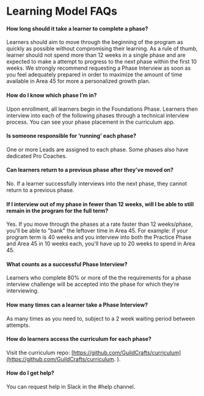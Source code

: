 # Learning Model FAQs

#### How long should it take a learner to complete a phase?

Learners should aim to move through the beginning of the program as quickly as possible without compromising their learning. As a rule of thumb, learner should not spend more than 12 weeks in a single phase and are expected to make a attempt to progress to the next phase within the first 10 weeks. We strongly recommend requesting a Phase Interview as soon as you feel adequately prepared in order to maximize the amount of time available in Area 45 for more a personalized growth plan.

#### How do I know which phase I’m in?

Upon enrollment, all learners begin in the Foundations Phase. Learners then interview into each of the following phases through a technical interview process. You can see your phase placement in the curriculum app.

#### Is someone responsible for ‘running’ each phase?

One or more Leads are assigned to each phase. Some phases also have dedicated Pro Coaches.

#### Can learners return to a previous phase after they’ve moved on?

No. If a learner successfully interviews into the next phase, they cannot return to a previous phase.

#### If I interview out of my phase in fewer than 12 weeks, will I be able to still remain in the program for the full term?

Yes. If you move through the phases at a rate faster than 12 weeks/phase, you'll be able to "bank" the leftover time in Area 45. For example: if your program term is 40 weeks and you interview into both the Practice Phase and Area 45 in 10 weeks each, you'll have up to 20 weeks to spend in Area 45.

#### What counts as a successful Phase Interview?

Learners who complete 80% or more of the the requirements for a phase interview challenge will be accepted into the phase for which they’re interviewing.

#### How many times can a learner take a Phase Interview?

As many times as you need to, subject to a 2 week waiting period between attempts.

#### How do learners access the curriculum for each phase?

Visit the curriculum repo: [https://github.com/GuildCrafts/curriculum](https://github.com/GuildCrafts/curriculum. ).

#### How do I get help?

You can request help in Slack in the #help channel.
